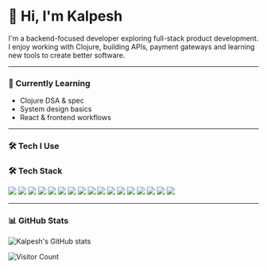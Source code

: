 # 👋 Hi, I'm Kalpesh

I'm a backend-focused developer exploring full-stack product development. I enjoy working with Clojure, building APIs, payment gateways and learning new tools to create better software.

---

### 🧠 Currently Learning

- Clojure DSA & spec
- System design basics
- React & frontend workflows

---

### 🛠️ Tech I Use
### 🛠️ Tech Stack

<p align="left">
  <img src="https://img.shields.io/badge/Clojure-5881D8?style=for-the-badge&logo=clojure&logoColor=white" />
  <img src="https://img.shields.io/badge/JavaScript-F7DF1E?style=for-the-badge&logo=javascript&logoColor=black" />
  <img src="https://img.shields.io/badge/HTML5-E34F26?style=for-the-badge&logo=html5&logoColor=white" />
  <img src="https://img.shields.io/badge/CSS3-1572B6?style=for-the-badge&logo=css3&logoColor=white" />
  <img src="https://img.shields.io/badge/Node.js-339933?style=for-the-badge&logo=nodedotjs&logoColor=white" />
  <img src="https://img.shields.io/badge/Python-3776AB?style=for-the-badge&logo=python&logoColor=white" />
  <img src="https://img.shields.io/badge/Go-00ADD8?style=for-the-badge&logo=go&logoColor=white" />
  <img src="https://img.shields.io/badge/Ring-000000?style=for-the-badge" />
  <img src="https://img.shields.io/badge/Compojure-4B6C4B?style=for-the-badge" />
  <img src="https://img.shields.io/badge/OpenAI%20API-412991?style=for-the-badge&logo=openai&logoColor=white" />
  <img src="https://img.shields.io/badge/Git-F05032?style=for-the-badge&logo=git&logoColor=white" />
  <img src="https://img.shields.io/badge/Cloudflare%20Pages-F38020?style=for-the-badge&logo=cloudflare&logoColor=white" />
  <img src="https://img.shields.io/badge/Nomad-00C7B7?style=for-the-badge&logo=hashicorp&logoColor=white" />
  <img src="https://img.shields.io/badge/Grafana-F46800?style=for-the-badge&logo=grafana&logoColor=white" />
  <img src="https://img.shields.io/badge/Figma-F24E1E?style=for-the-badge&logo=figma&logoColor=white" />
  <img src="https://img.shields.io/badge/Telegram%20Bot-2CA5E0?style=for-the-badge&logo=telegram&logoColor=white" />
  <img src="https://img.shields.io/badge/Discord%20Bot-5865F2?style=for-the-badge&logo=discord&logoColor=white" />
</p>


---

### 📊 GitHub Stats

![Kalpesh's GitHub stats](https://github-readme-stats.vercel.app/api?username=prebillion&show_icons=true&theme=default&hide_title=true)

![Visitor Count](https://komarev.com/ghpvc/?username=kalpeshvume)


